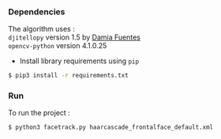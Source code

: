 ### Dependencies

The algorithm uses : \
`djitellopy` version 1.5 by [Damia Fuentes](https://github.com/damiafuentes) \
`opencv-python` version 4.1.0.25

- Install library requirements using `pip`
```bash
$ pip3 install -r requirements.txt
```

### Run
To run the project :
```bash
$ python3 facetrack.py haarcascade_frontalface_default.xml
```
